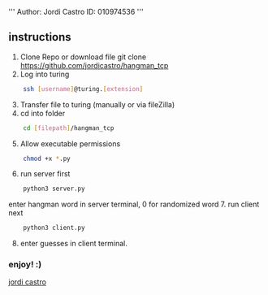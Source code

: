'''
Author: Jordi Castro
ID: 010974536
'''

## instructions 

1. Clone Repo or download file
    git clone https://github.com/jordicastro/hangman_tcp
2. Log into turing
```sh
    ssh [username]@turing.[extension]
```
3. Transfer file to turing (manually or via fileZilla)
4. cd into folder
```sh
    cd [filepath]/hangman_tcp
```
5. Allow executable permissions
```sh
    chmod +x *.py
```
6. run server first
```sh
    python3 server.py
```
enter hangman word in server terminal, 0 for randomized word
7. run client next
```sh
    python3 client.py
```
8. enter guesses in client terminal.

### enjoy! :)

[jordi castro](https://github.com/jordicastro)